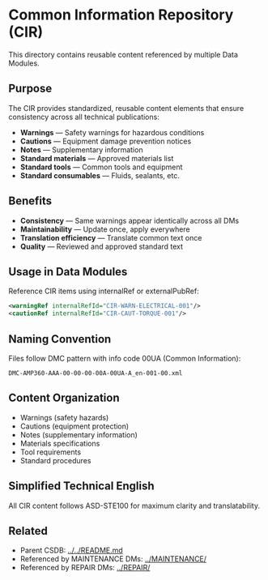 # Common Information Repository (CIR)

This directory contains reusable content referenced by multiple Data Modules.

## Purpose

The CIR provides standardized, reusable content elements that ensure consistency across all technical publications:

- **Warnings** — Safety warnings for hazardous conditions
- **Cautions** — Equipment damage prevention notices
- **Notes** — Supplementary information
- **Standard materials** — Approved materials list
- **Standard tools** — Common tools and equipment
- **Standard consumables** — Fluids, sealants, etc.

## Benefits

- **Consistency** — Same warnings appear identically across all DMs
- **Maintainability** — Update once, apply everywhere
- **Translation efficiency** — Translate common text once
- **Quality** — Reviewed and approved standard text

## Usage in Data Modules

Reference CIR items using internalRef or externalPubRef:

```xml
<warningRef internalRefId="CIR-WARN-ELECTRICAL-001"/>
<cautionRef internalRefId="CIR-CAUT-TORQUE-001"/>
```

## Naming Convention

Files follow DMC pattern with info code 00UA (Common Information):
```
DMC-AMP360-AAA-00-00-00-00A-00UA-A_en-001-00.xml
```

## Content Organization

- Warnings (safety hazards)
- Cautions (equipment protection)
- Notes (supplementary information)
- Materials specifications
- Tool requirements
- Standard procedures

## Simplified Technical English

All CIR content follows ASD-STE100 for maximum clarity and translatability.

## Related

- Parent CSDB: [../../README.md](../../README.md)
- Referenced by MAINTENANCE DMs: [../MAINTENANCE/](../MAINTENANCE/)
- Referenced by REPAIR DMs: [../REPAIR/](../REPAIR/)
